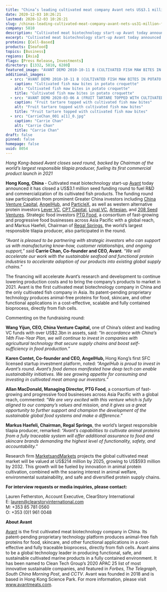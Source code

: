 ```yaml
---
title: "China’s leading cultivated meat company Avant nets US$3.1 million in funding to commercialize cultivated fish"
date: 2020-12-03 10:26:21
lastmod: 2020-12-03 10:26:21
slug: /chinas-leading-cultivated-meat-company-avant-nets-us31-million-funding-commercialize
company: 5810
description: "Cultivated meat biotechnology start-up Avant today announced it has closed a US$3.1 million seed funding round to fuel R&D and commercialization of its cultivated fish products. The funding round saw participation from prominent Greater China investors including China Venture Capital, AngelHub, and ParticleX, as well as western alternative protein investors Lever VC, CPT Capital, Loyal VC, Artesian, and 208 Seed Ventures. Strategic food investors PTG Food, a consortium of fast-growing and progressive food businesses across Asia Pacific with a global reach, and Markus Haefeli, Chairman of Regal Springs, the world’s largest responsible tilapia producer, also participated in the round."
excerpt: "Cultivated meat biotechnology start-up Avant today announced it has closed a US$3.1 million seed funding round to fuel R&D and commercialization of its cultivated fish products. The funding round saw participation from prominent Greater China investors including China Venture Capital, AngelHub, and ParticleX, as well as western alternative protein investors Lever VC, CPT Capital, Loyal VC, Artesian, and 208 Seed Ventures. Strategic food investors PTG Food, a consortium of fast-growing and progressive food businesses across Asia Pacific with a global reach, and Markus Haefeli, Chairman of Regal Springs, the world’s largest responsible tilapia producer, also participated in the round."
proteins: [Cell-Based]
products: [Seafood]
topics: [Business]
regions: [Asia]
flags: [Press Release, Investments]
directory: [1332, 5810, 6280]
featured_image: "AVANT DEMO 2010-10-11 B (CULTIVATED FISH MAW BITES IN POTATO CROQUETTE) a.jpg"
additional_images:
  - src: "AVANT DEMO 2010-10-11 B (CULTIVATED FISH MAW BITES IN POTATO CROQUETTE) a.jpg"
    caption: "Cultivated fish maw bites in potato croquette"
    alt: "Cultivated fish maw bites in potato croquette"
    title: "Cultivated fish maw bites in potato croquette"
  - src: "AVANT DEMO 2020-03-06 A (FRUIT TARTARE TOPPED WITH CULTIVATED FISH MAW BITES) a.jpg"
    caption: "Fruit tartare topped with cultivated fish maw bites"
    alt: "Fruit tartare topped with cultivated fish maw bites"
    title: "Fruit tartare topped with cultivated fish maw bites"
  - src: "CarrieChan_001 a[1]_0.jpg"
    caption: "Carrie Chan"
    alt: "Carrie Chan"
    title: "Carrie Chan"
draft: false
pinned: false
homepage: false
uuid: 8054
---
```

<p><em>Hong Kong-based Avant closes seed round, backed by Chairman of</em> <em>the world’s largest responsible tilapia producer, fueling its first commercial product launch in 2021</em></p>
<p><strong>Hong Kong, China </strong>- Cultivated meat biotechnology start-up <a href="https://clearstoryinternational-dot-yamm-track.appspot.com/Redirect?ukey=1jc5J67ElLh6B54QezVs630VvxO3usW4eg_gQrAFnkOU-2129794773&key=YAMMID-89844189&link=https%3A%2F%2Fwww.avantmeats.com%2F">Avant</a> today announced it has closed a US$3.1 million seed funding round to fuel R&D and commercialization of its cultivated fish products. The funding round saw participation from prominent Greater China investors including <a href="https://clearstoryinternational-dot-yamm-track.appspot.com/Redirect?ukey=1jc5J67ElLh6B54QezVs630VvxO3usW4eg_gQrAFnkOU-2129794773&key=YAMMID-89844189&link=http%3A%2F%2Fwww.c-vc.com.cn%2F">China Venture Capital</a>, <a href="https://clearstoryinternational-dot-yamm-track.appspot.com/Redirect?ukey=1jc5J67ElLh6B54QezVs630VvxO3usW4eg_gQrAFnkOU-2129794773&key=YAMMID-89844189&link=https%3A%2F%2Fangelhub.io%2F">AngelHub</a>, and <a href="https://clearstoryinternational-dot-yamm-track.appspot.com/Redirect?ukey=1jc5J67ElLh6B54QezVs630VvxO3usW4eg_gQrAFnkOU-2129794773&key=YAMMID-89844189&link=https%3A%2F%2Fparticlex.com%2F">ParticleX</a>, as well as western alternative protein investors <a href="https://clearstoryinternational-dot-yamm-track.appspot.com/Redirect?ukey=1jc5J67ElLh6B54QezVs630VvxO3usW4eg_gQrAFnkOU-2129794773&key=YAMMID-89844189&link=http%3A%2F%2Fwww.levervc.com">Lever VC</a>, <a href="https://clearstoryinternational-dot-yamm-track.appspot.com/Redirect?ukey=1jc5J67ElLh6B54QezVs630VvxO3usW4eg_gQrAFnkOU-2129794773&key=YAMMID-89844189&link=https%3A%2F%2Fcptcap.com%2F">CPT Capital</a>, <a href="https://clearstoryinternational-dot-yamm-track.appspot.com/Redirect?ukey=1jc5J67ElLh6B54QezVs630VvxO3usW4eg_gQrAFnkOU-2129794773&key=YAMMID-89844189&link=https%3A%2F%2Floyal.vc%2F">Loyal VC</a>, <a href="https://clearstoryinternational-dot-yamm-track.appspot.com/Redirect?ukey=1jc5J67ElLh6B54QezVs630VvxO3usW4eg_gQrAFnkOU-2129794773&key=YAMMID-89844189&link=https%3A%2F%2Fwww.artesianinvest.com%2F">Artesian</a>, and <a href="https://clearstoryinternational-dot-yamm-track.appspot.com/Redirect?ukey=1jc5J67ElLh6B54QezVs630VvxO3usW4eg_gQrAFnkOU-2129794773&key=YAMMID-89844189&link=http%3A%2F%2F208seedventures.com">208 Seed Ventures</a>. Strategic food investors <a href="https://clearstoryinternational-dot-yamm-track.appspot.com/Redirect?ukey=1jc5J67ElLh6B54QezVs630VvxO3usW4eg_gQrAFnkOU-2129794773&key=YAMMID-89844189&link=http%3A%2F%2Fptgfood.com%2Four-companies%2F">PTG Food</a>, a consortium of fast-growing and progressive food businesses across Asia Pacific with a global reach, and Markus Haefeli, Chairman of <a href="https://clearstoryinternational-dot-yamm-track.appspot.com/Redirect?ukey=1jc5J67ElLh6B54QezVs630VvxO3usW4eg_gQrAFnkOU-2129794773&key=YAMMID-89844189&link=https%3A%2F%2Fwww.regalsprings.com%2F">Regal Springs</a>, the world’s largest responsible tilapia producer, also participated in the round.</p>
<p><em>“Avant is pleased to be partnering with strategic investors who can support us with manufacturing know-how, customer relationships, and ongoing support,” s</em>aid <strong>Carrie Chan, Co-founder and CEO, Avant</strong>.<strong> </strong><em>“We will accelerate our work with the sustainable seafood and functional protein industries to accelerate adoption of our products into existing global supply chains.”</em></p>
<p>The financing will accelerate Avant’s research and development to continue lowering production costs and to bring the company’s products to market in 2021. Avant is the first cultivated meat biotechnology company in China and the only cultivated fish company in Asia. Its patent-pending proprietary technology produces animal-free proteins for food, skincare, and other functional applications in a cost-effective, scalable and fully contained bioprocess, directly from fish cells.</p>
<p>Commenting on the fundraising round:</p>
<p><strong>Wang Yijun, CEO, China Venture Capital, </strong>one of China’s oldest and leading VC funds with over US$2.3bn in assets,<strong> </strong>said: <em>“In accordance with China’s 14th Five-Year Plan, we will continue to invest in companies with agricultural technology that secure supply chains and boost self-sufficiency in food production.”</em></p>
<p><strong>Karen Contet, Co-founder and CEO, AngelHub, </strong>Hong Kong’s first SFC licensed startup investment platform, noted:<strong> </strong><em>“AngelHub is proud to invest in Avant’s round. Avant’s food demos manifested how deep tech can enable sustainability initiatives. We see growing appetite for consuming and investing in cultivated meat among our investors.”</em></p>
<p><strong>Allan MacDonald, Managing Director, PTG Food</strong>, a consortium of fast-growing and progressive food businesses across Asia Pacific with a global reach,<strong> </strong>commented:<strong> </strong><em>“We are very excited with this venture which is fully aligned to our company’s values and mission, and it gives us a great opportunity to further support and champion the development of the sustainable global food systems and make a difference.”</em></p>
<p><strong>Markus Haefeli, Chairman, Regal Springs</strong>, the world’s largest responsible tilapia producer, remarked:<strong> </strong><em>“Avant’s capabilities to cultivate animal proteins from a fully traceable system will offer additional assurance to food and skincare brands demanding the highest level of functionality, safety, and accountability.”</em></p>
<p>Research firm <a href="https://clearstoryinternational-dot-yamm-track.appspot.com/Redirect?ukey=1jc5J67ElLh6B54QezVs630VvxO3usW4eg_gQrAFnkOU-2129794773&key=YAMMID-89844189&link=https%3A%2F%2Fwww.marketsandmarkets.com%2FMarket-Reports%2Fcultured-meat-market-204524444.html">MarketsandMarkets</a> projects the global cultivated meat market will be valued at US$214 million by 2025, growing to US$593 million by 2032. This growth will be fueled by innovation in animal protein cultivation, combined with the soaring interest in animal welfare, environmental sustainability, and safe and diversified protein supply chains.</p>
<p><strong>For interview requests or media inquiries, please contact:</strong></p>
<p>Lauren Fetherston, Account Executive, ClearStory International<br />
E: <a href="mailto:lauren@clearstoryinternational.com">lauren@clearstoryinternational.com</a><br />
M: +353 85 781 0560<br />
O: +353 (0)1 961 0048</p>
<p><strong>About Avant</strong></p>
<p><a href="https://clearstoryinternational-dot-yamm-track.appspot.com/Redirect?ukey=1jc5J67ElLh6B54QezVs630VvxO3usW4eg_gQrAFnkOU-2129794773&key=YAMMID-89844189&link=http%3A%2F%2Fwww.avantmeats.com">Avant</a> is the first cultivated meat biotechnology company in China. Its patent-pending proprietary technology platform produces animal-free fish proteins for food, skincare, and other functional applications in a cost-effective and fully traceable bioprocess, directly from fish cells. Avant aims to be a global technology leader in producing functional, safe, and sustainable cultivated marine products in a fully contained environment. It has been named to Clean Tech Group’s 2020 APAC 25 list of most innovative sustainable companies, and featured in <em>Forbes</em>, <em>The Telegraph</em>, <em>South China Morning Post</em>, and <em>CCTV</em>. Avant was founded in 2018 and is based in Hong Kong Science Park. For more information, please visit <a href="https://clearstoryinternational-dot-yamm-track.appspot.com/Redirect?ukey=1jc5J67ElLh6B54QezVs630VvxO3usW4eg_gQrAFnkOU-2129794773&key=YAMMID-89844189&link=http%3A%2F%2Fwww.avantmeats.com">www.avantmeats.com</a>.</p>
